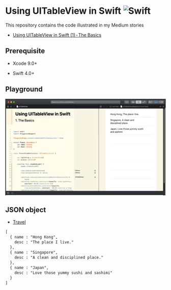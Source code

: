 # Using UITableView in Swift ![Swift](http://img.shields.io/badge/swift-4.0-brightgreen.svg)

This repository contains the code illustrated in my Medium stories

- [Using UITableView in Swift (1) - The Basics](https://medium.com/p/bdc0048c2a94)

## Prerequisite 

- Xcode 9.0+

- Swift 4.0+

## Playground

![Screenshot](https://github.com/calvinwkl/swift-uitableview/blob/master/screenshot.png)

## JSON object

- [Travel](https://api.myjson.com/bins/hg9uk)

```
[
  { name : "Hong Kong",
    desc : "The place I live."
  },
  { name : "Singapore", 
    desc : "A clean and disciplined place."
  },
  { name : "Japan",
    desc : "Love those yummy sushi and sashimi"
  }
]
```

